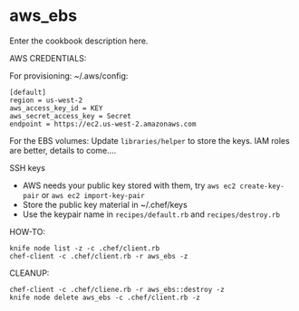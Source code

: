 # aws_ebs

Enter the cookbook description here.

AWS CREDENTIALS:

For provisioning:
~/.aws/config:

    [default]
    region = us-west-2
    aws_access_key_id = KEY
    aws_secret_access_key = Secret
    endpoint = https://ec2.us-west-2.amazonaws.com

For the EBS volumes:
    Update `libraries/helper` to store the keys. IAM roles are better, details to come....

SSH keys

- AWS needs your public key stored with them, try `aws ec2 create-key-pair` or `aws ec2 import-key-pair`
- Store the public key material in ~/.chef/keys
- Use the keypair name in `recipes/default.rb` and `recipes/destroy.rb`



HOW-TO:

    knife node list -z -c .chef/client.rb
    chef-client -c .chef/client.rb -r aws_ebs -z

CLEANUP:

    chef-client -c .chef/cliene.rb -r aws_ebs::destroy -z
    knife node delete aws_ebs -c .chef/client.rb -z
